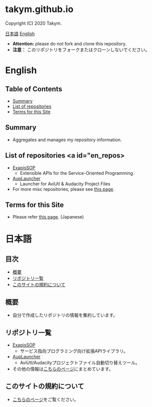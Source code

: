 # takym.github.io
Copyright (C) 2020 Takym.

[日本語](#ja)
[English](#en)

* **Attention:** please do not fork and clone this repository. 
* **注意：** このリポジトリをフォークまたはクローンしないでください。

# English <a id="en"></a>
## Table of Contents
* [Summary](#en_summary)
* [List of repositories](#en_repos)
* [Terms for this Site](#en_terms)

## Summary <a id="en_summary"></a>
* Aggregates and manages my repository information.

## List of repositories <a id="en_repos></a>
* [ExapisSOP](https://github.com/Takym/ExapisSOP)
  * Extensible APIs for the Service-Oriented Programming.
* [AupLauncher](https://github.com/Takym/AupLauncher)
  * Launcher for AviUtl & Audacity Project Files
* For more misc repositories, please see [this page](./repos.md).

## Terms for this Site <a id="en_terms"></a>
* Please refer [this page](./LICENSE.md). (Japanese)

# 日本語 <a id="ja"></a>
## 目次
* [概要](#ja_summary)
* [リポジトリ一覧](#ja_repos)
* [このサイトの規約について](#ja_terms)

## 概要 <a id="ja_summary"></a>
* 自分で作成したリポジトリの情報を集約しています。

## リポジトリ一覧 <a id="ja_repos"></a>
* [ExapisSOP](https://github.com/Takym/ExapisSOP)
  * サービス指向プログラミング向け拡張APIライブラリ。
* [AupLauncher](https://github.com/Takym/AupLauncher)
  * AviUtl/Audacityプロジェクトファイル自動切り替えツール。
* その他の情報は[こちらのページ](./repos.md)にまとめています。

## このサイトの規約について <a id="ja_terms"></a>
* [こちらのページ](./LICENSE.md)をご覧ください。
